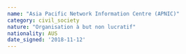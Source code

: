 ```yaml
---
name: "Asia Pacific Network Information Centre (APNIC)"
category: civil_society
nature: "Organisation à but non lucratif"
nationality: AUS
date_signed: '2018-11-12'
---
```

    